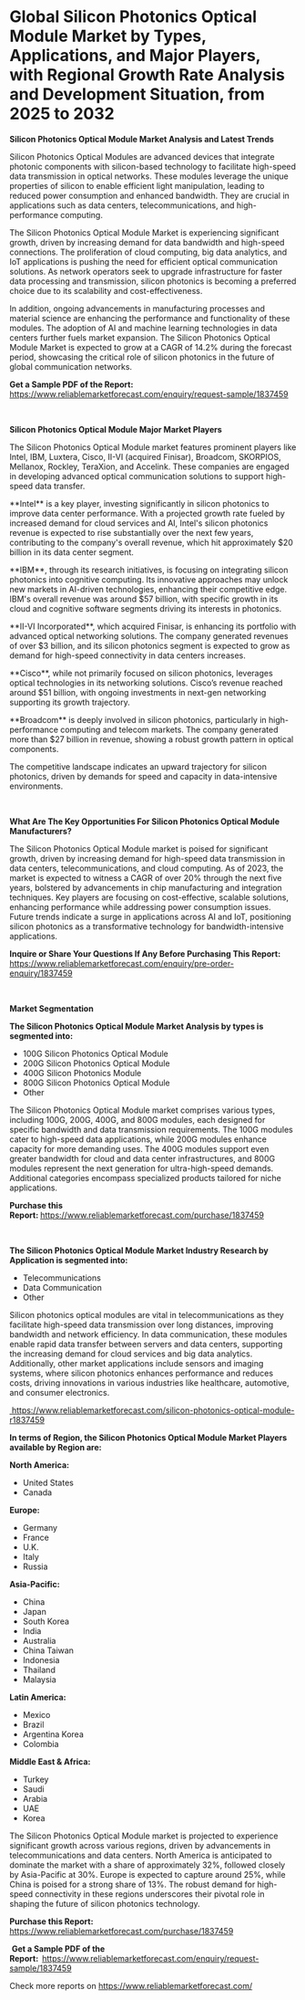 <p><h1>Global Silicon Photonics Optical Module Market by Types, Applications, and Major Players, with Regional Growth Rate Analysis and Development Situation, from 2025 to 2032</h1></p><p><strong>Silicon Photonics Optical Module Market Analysis and Latest Trends</strong></p>
<p><p>Silicon Photonics Optical Modules are advanced devices that integrate photonic components with silicon-based technology to facilitate high-speed data transmission in optical networks. These modules leverage the unique properties of silicon to enable efficient light manipulation, leading to reduced power consumption and enhanced bandwidth. They are crucial in applications such as data centers, telecommunications, and high-performance computing.</p><p>The Silicon Photonics Optical Module Market is experiencing significant growth, driven by increasing demand for data bandwidth and high-speed connections. The proliferation of cloud computing, big data analytics, and IoT applications is pushing the need for efficient optical communication solutions. As network operators seek to upgrade infrastructure for faster data processing and transmission, silicon photonics is becoming a preferred choice due to its scalability and cost-effectiveness.</p><p>In addition, ongoing advancements in manufacturing processes and material science are enhancing the performance and functionality of these modules. The adoption of AI and machine learning technologies in data centers further fuels market expansion. The Silicon Photonics Optical Module Market is expected to grow at a CAGR of 14.2% during the forecast period, showcasing the critical role of silicon photonics in the future of global communication networks.</p></p>
<p><strong>Get a Sample PDF of the Report:&nbsp;</strong> <a href="https://www.reliablemarketforecast.com/enquiry/request-sample/1837459?utm_campaign=2875&utm_medium=2&utm_source=Github&utm_content=ia&utm_term=06042025&utm_id=silicon-photonics-optical-module">https://www.reliablemarketforecast.com/enquiry/request-sample/1837459</a></p>
<p>&nbsp;</p>
<p><strong>Silicon Photonics Optical Module Major Market Players</strong></p>
<p><p>The Silicon Photonics Optical Module market features prominent players like Intel, IBM, Luxtera, Cisco, II-VI (acquired Finisar), Broadcom, SKORPIOS, Mellanox, Rockley, TeraXion, and Accelink. These companies are engaged in developing advanced optical communication solutions to support high-speed data transfer.</p><p>**Intel** is a key player, investing significantly in silicon photonics to improve data center performance. With a projected growth rate fueled by increased demand for cloud services and AI, Intel's silicon photonics revenue is expected to rise substantially over the next few years, contributing to the company's overall revenue, which hit approximately $20 billion in its data center segment.</p><p>**IBM**, through its research initiatives, is focusing on integrating silicon photonics into cognitive computing. Its innovative approaches may unlock new markets in AI-driven technologies, enhancing their competitive edge. IBM's overall revenue was around $57 billion, with specific growth in its cloud and cognitive software segments driving its interests in photonics.</p><p>**II-VI Incorporated**, which acquired Finisar, is enhancing its portfolio with advanced optical networking solutions. The company generated revenues of over $3 billion, and its silicon photonics segment is expected to grow as demand for high-speed connectivity in data centers increases.</p><p>**Cisco**, while not primarily focused on silicon photonics, leverages optical technologies in its networking solutions. Cisco’s revenue reached around $51 billion, with ongoing investments in next-gen networking supporting its growth trajectory.</p><p>**Broadcom** is deeply involved in silicon photonics, particularly in high-performance computing and telecom markets. The company generated more than $27 billion in revenue, showing a robust growth pattern in optical components.</p><p>The competitive landscape indicates an upward trajectory for silicon photonics, driven by demands for speed and capacity in data-intensive environments.</p></p>
<p>&nbsp;</p>
<p><strong>What Are The Key Opportunities For Silicon Photonics Optical Module Manufacturers?</strong></p>
<p><p>The Silicon Photonics Optical Module market is poised for significant growth, driven by increasing demand for high-speed data transmission in data centers, telecommunications, and cloud computing. As of 2023, the market is expected to witness a CAGR of over 20% through the next five years, bolstered by advancements in chip manufacturing and integration techniques. Key players are focusing on cost-effective, scalable solutions, enhancing performance while addressing power consumption issues. Future trends indicate a surge in applications across AI and IoT, positioning silicon photonics as a transformative technology for bandwidth-intensive applications.</p></p>
<p><strong>Inquire or Share Your Questions If Any Before Purchasing This Report:</strong> <a href="https://www.reliablemarketforecast.com/enquiry/pre-order-enquiry/1837459?utm_campaign=2875&utm_medium=2&utm_source=Github&utm_content=ia&utm_term=06042025&utm_id=silicon-photonics-optical-module">https://www.reliablemarketforecast.com/enquiry/pre-order-enquiry/1837459</a></p>
<p>&nbsp;</p>
<p><strong>Market Segmentation</strong></p>
<p><strong>The Silicon Photonics Optical Module Market Analysis by types is segmented into:</strong></p>
<p><ul><li>100G Silicon Photonics Optical Module</li><li>200G Silicon Photonics Optical Module</li><li>400G Silicon Photonics Module</li><li>800G Silicon Photonics Optical Module</li><li>Other</li></ul></p>
<p><p>The Silicon Photonics Optical Module market comprises various types, including 100G, 200G, 400G, and 800G modules, each designed for specific bandwidth and data transmission requirements. The 100G modules cater to high-speed data applications, while 200G modules enhance capacity for more demanding uses. The 400G modules support even greater bandwidth for cloud and data center infrastructures, and 800G modules represent the next generation for ultra-high-speed demands. Additional categories encompass specialized products tailored for niche applications.</p></p>
<p><strong>Purchase this Report:&nbsp;</strong><a href="https://www.reliablemarketforecast.com/purchase/1837459?utm_campaign=2875&utm_medium=2&utm_source=Github&utm_content=ia&utm_term=06042025&utm_id=silicon-photonics-optical-module">https://www.reliablemarketforecast.com/purchase/1837459</a></p>
<p>&nbsp;</p>
<p><strong>The Silicon Photonics Optical Module Market Industry Research by Application is segmented into:</strong></p>
<p><ul><li>Telecommunications</li><li>Data Communication</li><li>Other</li></ul></p>
<p><p>Silicon photonics optical modules are vital in telecommunications as they facilitate high-speed data transmission over long distances, improving bandwidth and network efficiency. In data communication, these modules enable rapid data transfer between servers and data centers, supporting the increasing demand for cloud services and big data analytics. Additionally, other market applications include sensors and imaging systems, where silicon photonics enhances performance and reduces costs, driving innovations in various industries like healthcare, automotive, and consumer electronics.</p></p>
<p><a href="https://www.reliablemarketforecast.com/silicon-photonics-optical-module-r1837459?utm_campaign=2875&utm_medium=2&utm_source=Github&utm_content=ia&utm_term=06042025&utm_id=silicon-photonics-optical-module">&nbsp;https://www.reliablemarketforecast.com/silicon-photonics-optical-module-r1837459</a></p>
<p><strong>In terms of Region, the Silicon Photonics Optical Module Market Players available by Region are:</strong></p>
<p>
    <p> <strong> North America: </strong>
        <ul>
            <li>United States</li>
            <li>Canada</li>
        </ul>
        </p> 
    <p> <strong> Europe: </strong>
        <ul>
            <li>Germany</li>
            <li>France</li>
            <li>U.K.</li>
            <li>Italy</li>
            <li>Russia</li>
        </ul>
        </p> 
    <p> <strong> Asia-Pacific: </strong>
        <ul>
            <li>China</li>
            <li>Japan</li>
            <li>South Korea</li>
            <li>India</li>
            <li>Australia</li>
            <li>China Taiwan</li>
            <li>Indonesia</li>
            <li>Thailand</li>
            <li>Malaysia</li>
        </ul>
        </p> 
    <p> <strong> Latin America: </strong>
        <ul>
            <li>Mexico</li>
            <li>Brazil</li>
            <li>Argentina Korea</li>
            <li>Colombia</li>
        </ul>
        </p> 
    <p> <strong> Middle East & Africa: </strong>
        <ul>
            <li>Turkey</li>
            <li>Saudi</li>
            <li>Arabia</li>
            <li>UAE</li>
            <li>Korea</li>
        </ul>
    </p>
    </p>
<p><p>The Silicon Photonics Optical Module market is projected to experience significant growth across various regions, driven by advancements in telecommunications and data centers. North America is anticipated to dominate the market with a share of approximately 32%, followed closely by Asia-Pacific at 30%. Europe is expected to capture around 25%, while China is poised for a strong share of 13%. The robust demand for high-speed connectivity in these regions underscores their pivotal role in shaping the future of silicon photonics technology.</p></p>
<p><strong>Purchase this Report: </strong><a href="https://www.reliablemarketforecast.com/purchase/1837459?utm_campaign=2875&utm_medium=2&utm_source=Github&utm_content=ia&utm_term=06042025&utm_id=silicon-photonics-optical-module">https://www.reliablemarketforecast.com/purchase/1837459</a></p>
<p>&nbsp;<strong>Get a Sample PDF of the Report:&nbsp;&nbsp;</strong><a href="https://www.reliablemarketforecast.com/enquiry/request-sample/1837459?utm_campaign=2875&utm_medium=2&utm_source=Github&utm_content=ia&utm_term=06042025&utm_id=silicon-photonics-optical-module">https://www.reliablemarketforecast.com/enquiry/request-sample/1837459</a></p>
<p><strong></strong></p>
<p>Check more reports on <a href="https://www.reliablemarketforecast.com/?utm_campaign=2875&utm_medium=2&utm_source=Github&utm_content=ia&utm_term=06042025&utm_id=silicon-photonics-optical-module">https://www.reliablemarketforecast.com/</a></p>
